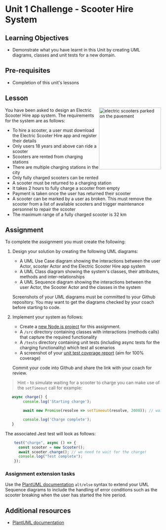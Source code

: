# Unit 1 Challenge - Scooter Hire System

## Learning Objectives
- Demonstrate what you have learnt in this Unit by creating UML diagrams, classes and unit tests for a new domain.

## Pre-requisites

- Completion of this unit's lessons

## Lesson
<img src="https://user-images.githubusercontent.com/1316724/114318905-f952e300-9b06-11eb-82f5-1b31b6a2b983.jpg" height="200" width="200" alt="electric scooters parked on the pavement" style="float: right">

You have been asked to design an Electric Scooter Hire app system. The requirements for the system are as follows:

- To hire a scooter, a user must download the Electric Scooter Hire app and register their details
- Only users 18 years and above can ride a scooter
- Scooters are rented from charging stations
- There are multiple charging stations in the city
- Only fully charged scooters can be rented
- A scooter must be returned to a charging station
- It takes 2 hours to fully charge a scooter from empty
- Payment is taken once the user has returned their scooter
- A scooter can be marked by a user as broken. This must remove the scooter from a list of available scooters and trigger maintenance personnel to repair the scooter
- The maximum range of a fully charged scooter is 32 km


## Assignment
To complete the assignment you must create the following:

1. Design your solution by creating the following UML diagrams:
   * A UML Use Case diagram showing the interactions between the user Actor, scooter Actor and the Electric Scooter Hire app system
   * A UML Class diagram showing the system's classes, their attributes, methods and inter-relationships
   * A UML Sequence diagram showing the interactions between the user Actor, the Scooter Actor and the classes in the system

   Screenshots of your UML diagrams must be committed to your Github repository. You may want to get the diagrams checked by your coach before starting to code.

1. Implement your system as follows:
   - Create a [new Node.js project](/curriculum/Bootcamp/FAQ#createNewProject) for this assignment.
   - A `/src` directory containing classes with interactions (methods calls) that capture the required functionality
   - A `/tests` directory containing unit tests (including async tests for the charging functionality) which test all scenarios
   - A screenshot of your [unit test coverage report](/curriculum/Bootcamp/FAQ#generateCoverage) (aim for 100% coverage)

   Commit your code into Github and share the link with your coach for review.

> Hint - to simulate waiting for a scooter to charge you can make use of the `setTimeout` call for example:

```js
   async charge() {
        console.log('Starting charge');

        await new Promise(resolve => setTimeout(resolve, 2000)); // wait 2 seconds

        console.log('Charge complete');   
   }
```
The associated Jest test will look as follows:
```js
    test("charge", async () => {
      const scooter = new Scooter();
      await scooter.charge(); // we need to wait for the charge!
      console.log("Test complete");
    });
```
### Assignment extension tasks

Use the [PlantUML documentation](https://plantuml.com/sequence-diagram) `alt/else` syntax to extend your UML Sequence diagrams to include the handling of error conditions such as the scooter breaking when the user has started the hire period. 

## Additional resources

* [PlantUML documentation](https://plantuml.com/sequence-diagram)
